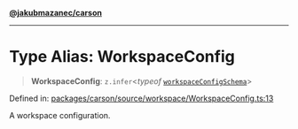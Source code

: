 [**@jakubmazanec/carson**](../README.md)

---

# Type Alias: WorkspaceConfig

> **WorkspaceConfig**: `z.infer`\<_typeof_
> [`workspaceConfigSchema`](../variables/workspaceConfigSchema.md)\>

Defined in:
[packages/carson/source/workspace/WorkspaceConfig.ts:13](https://github.com/jakubmazanec/tools/blob/76a9140b954a789a6120dd2126b179ec0180d7e9/packages/carson/source/workspace/WorkspaceConfig.ts#L13)

A workspace configuration.
